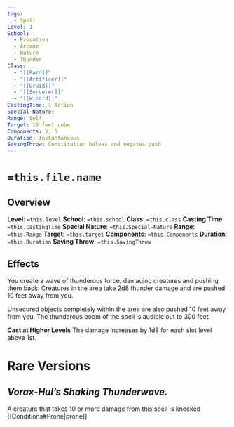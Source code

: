 ```yaml
---
tags:
  - Spell
Level: 1
School:
  - Evocation
  - Arcane
  - Nature
  - Thunder
Class:
  - "[[Bard]]"
  - "[[Artificer]]"
  - "[[Druid]]"
  - "[[Sorcerer]]"
  - "[[Wizard]]"
CastingTime: 1 Action
Special-Nature: 
Range: Self
Target: 15 feet cube
Components: V, S
Duration: Instantaneous
SavingThrow: Constitution halves and negates push
---
```

# `=this.file.name`
## Overview
**Level**: `=this.level`
**School**: `=this.school`
**Class**: `=this.class`
**Casting Time**: `=this.CastingTime`
**Special Nature**: `=this.Special-Nature`
**Range**: `=this.Range`
**Target**: `=this.target`
**Components**: `=this.Components`
**Duration**: `=this.Duration`
**Saving Throw**: `=this.SavingThrow`
## Effects
You create a wave of thunderous force, damaging creatures and pushing them back. Creatures in the area take 2d8 thunder damage and are pushed 10 feet away from you. 

Unsecured objects completely within the area are also pushed 10 feet away from you. The thunderous boom of the spell is audible out to 300 feet.

**Cast at Higher Levels**
The damage increases by 1d8 for each slot level above 1st.

# Rare Versions
## **_Vorax-Hul’s Shaking Thunderwave._** 
A creature that takes 10 or more damage from this spell is knocked [[Conditions#Prone|prone]].

